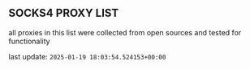 ## SOCKS4 PROXY LIST

all proxies in this list were collected from open sources and tested for functionality

last update: `2025-01-19 18:03:54.524153+00:00`